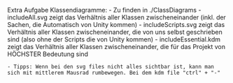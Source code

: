 Extra Aufgabe Klassendiagramme:
    - Zu finden in ./ClassDiagrams
    - includeAll.svg zeigt das Verhältnis aller Klassen zwischeneinander (inkl. der Sachen, die Automatisch von Unity kommen)
    - includeScripts.svg zeigt das Verhältnis aller Klassen zwischeneinander, die von uns selbst geschrieben sind (also ohne der Scripts die von Unity kommen)
    - includeEssential.kdm zeigt das Verhältnis aller Klassen zwischeneinander, die für das Projekt von HÖCHSTER Bedeutung sind
    
    - Tipps: Wenn bei den svg files nicht alles sichtbar ist, kann man sich mit mittlerem Mausrad rumbewegen. Bei dem kdm file "ctrl" + "-"
